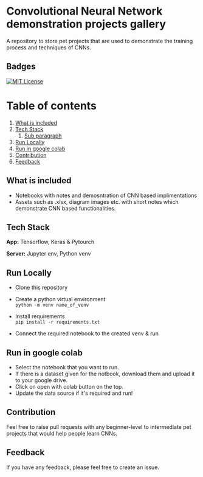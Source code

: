 # Convolutional Neural Network demonstration projects gallery
A repository to store pet projects that are used to demonstrate the training process and techniques of CNNs. 

## Badges  
[![MIT License](https://img.shields.io/badge/License-MIT-green.svg)](https://choosealicense.com/licenses/mit/)  

# Table of contents  
1. [What is included](#features)
2. [Tech Stack](#techstack)  
    1. [Sub paragraph](#subparagraph1)  
3. [Run Locally](#runlocally)  
4. [Run in google colab](#runincolab)
5. [Contribution](#contribution)
6. [Feedback](#feedback)

## What is included  <a id="features"></a>

- Notebooks with notes and demosntration of CNN based implimentations
- Assets such as .xlsx, diagram images etc. with short notes which demonstrate CNN based functionalities.


## Tech Stack  <a id="techstack"></a>

**App:** Tensorflow, Keras & Pytourch  

**Server:** Jupyter env, Python venv


## Run Locally <a id="runlocally"></a>

- Clone this repository

-  Create a python virtual environment </br>
`
python -m venv name_of_venv
`

-  Install requirements </br>
`
pip install -r requirements.txt
`

- Connect the required notebook to the created venv & run

## Run in google colab  <a id="runincolab"></a>

- Select the notebook that you want to run.
- If there is a dataset given for the notbook, download them and upload it to your google drive. 
- Click on open with colab button on the top. 
- Update the data source if it's required and run!

## Contribution <a id="contribution"></a>

Feel free to raise pull requests with any beginner-level to intermediate pet projects that would help people learn CNNs.

## Feedback  <a id="feedback"></a>

If you have any feedback, please feel free to create an issue.
